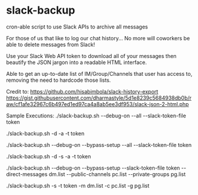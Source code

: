 # slack-backup
cron-able script to use Slack APIs to archive all messages

For those of us that like to log our chat history... No more will coworkers be able to delete messages from Slack!

Use your Slack Web API token to download all of your messages then beautify the JSON jargon into a readable HTML interface.

Able to get an up-to-date list of IM/Group/Channels that user has access to, removing the need to hardcode those lists.

Credit to: https://github.com/hisabimbola/slack-history-export https://gist.githubusercontent.com/dharmastyle/5d1e8239c5684938db0b/raw/cf1afe32967c6b497ed1ed97ca4a8ab5ee3df953/slack-json-2-html.php


Sample Executions:
./slack-backup.sh --debug-on --all --slack-token-file token

./slack-backup.sh -d -a -t token

./slack-backup.sh --debug-on --bypass-setup --all --slack-token-file token

./slack-backup.sh -d -s -a -t token

./slack-backup.sh --debug-on --bypass-setup --slack-token-file token --direct-messages dm.list --public-channels pc.list --private-groups pg.list

./slack-backup.sh -s -t token -m dm.list -c pc.list -g pg.list
